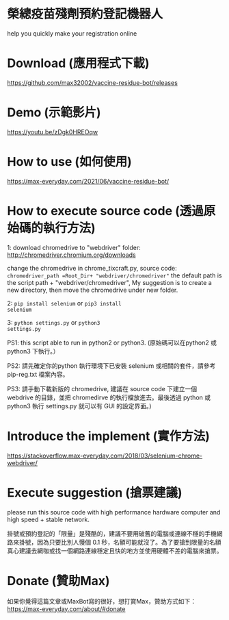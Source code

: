 # 榮總疫苗殘劑預約登記機器人
help you quickly make your registration online

# Download (應用程式下載)
https://github.com/max32002/vaccine-residue-bot/releases

# Demo (示範影片)
https://youtu.be/zDgk0HREOqw

# How to use (如何使用)
https://max-everyday.com/2021/06/vaccine-residue-bot/

# How to execute source code (透過原始碼的執行方法)
1: download chromedrive to "webdriver" folder:
http://chromedriver.chromium.org/downloads

change the chromedrive in chrome_tixcraft.py, source code:
<code>chromedriver_path =Root_Dir+ "webdriver/chromedriver"</code>
the default path is the script path + "webdriver/chromedriver", My suggestion is to create a new directory, then move the chromedrive under new folder.

2: <code>pip install selenium</code> or <code>pip3 install selenium</code>

3: <code>python settings.py</code> or <code>python3 settings.py</code>

PS1: this script able to run in python2 or python3. (原始碼可以在python2 或 python3 下執行。）

PS2: 請先確定你的python 執行環境下已安裝 selenium 或相關的套件，請參考 pip-reg.txt 檔案內容。

PS3: 請手動下載新版的 chromedrive, 建議在 source code 下建立一個 webdrive 的目錄，並把 chromedirve 的執行檔放進去。最後透過 python 或 python3 執行 settings.py 就可以有 GUI 的設定界面。)

# Introduce the implement (實作方法)
https://stackoverflow.max-everyday.com/2018/03/selenium-chrome-webdriver/

# Execute suggestion (搶票建議)
please run this source code with high performance hardware computer and high speed + stable network.

掛號或預約登記的「限量」是殘酷的，建議不要用破舊的電腦或連線不穩的手機網路來掛號，因為只要比別人慢個 0.1 秒，名額可能就沒了。為了要搶到限量的名額真心建議去網咖或找一個網路連線穩定且快的地方並使用硬體不差的電腦來搶票。


# Donate (贊助Max)

如果你覺得這篇文章或MaxBot寫的很好，想打賞Max，贊助方式如下： https://max-everyday.com/about/#donate
